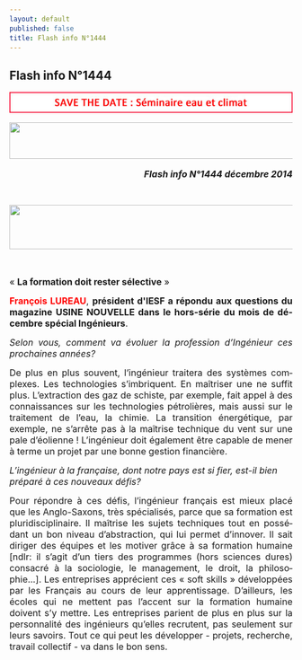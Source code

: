```yaml
---
layout: default
published: false
title: Flash info N°1444
---
```


## Flash info N°1444
![i_d5517f3368ae3563_html_1a13118.jpg](/media/i_d5517f3368ae3563_html_1a13118.jpg)

<BODY LANG="fr-FR" LINK="#0563c1" DIR="LTR">
<P ALIGN=CENTER STYLE="margin-right: 0in; margin-bottom: 0.11in"><IMG SRC="i_d5517f3368ae3563_html_4b55b8a9.jpg" NAME="Image 2" ALIGN=BOTTOM WIDTH=668 HEIGHT=65 BORDER=0></P>
<P ALIGN=RIGHT STYLE="margin-bottom: 0in"><FONT SIZE=3><I><B>Flash
info N°1444 décembre 2014</B></I></FONT></P>
<P ALIGN=CENTER STYLE="margin-bottom: 0in"><BR>
</P>
<P ALIGN=CENTER STYLE="margin-bottom: 0in"><IMG SRC="i_d5517f3368ae3563_html_m2d049480.jpg" NAME="Image 1" ALIGN=BOTTOM WIDTH=690 HEIGHT=79 BORDER=0></P>
<P ALIGN=CENTER STYLE="margin-bottom: 0in"><BR>
</P>
<P ALIGN=JUSTIFY><FONT SIZE=3>« </FONT><FONT SIZE=3><B>La formation
doit rester sélective</B></FONT><FONT SIZE=3> »</FONT></P>
<P ALIGN=JUSTIFY><FONT COLOR="#ff0000"><FONT SIZE=3><B>François
LUREAU</B></FONT></FONT><FONT SIZE=3>, </FONT><FONT SIZE=3><B>président
d'IESF a répondu aux questions du magazine USINE NOUVELLE dans le
hors-série du mois de décembre spécial Ingénieurs</B></FONT><FONT SIZE=3>.</FONT></P>
<P ALIGN=JUSTIFY STYLE="margin-bottom: 0in"><FONT SIZE=3><I>Selon
vous, comment va évoluer la profession d’Ingénieur ces prochaines
années?</I></FONT></P>
<P ALIGN=JUSTIFY STYLE="margin-bottom: 0in"><FONT SIZE=3>De plus en
plus souvent, l’ingénieur traitera des systèmes complexes. Les
technologies s’imbriquent. En maîtriser une ne suffit plus.
L’extraction des gaz de schiste, par exemple, fait appel à des
connaissances sur les technologies pétrolières, mais aussi sur le
traitement de l’eau, la chimie. La transition énergétique, par
exemple, ne s’arrête pas à la maîtrise technique du vent sur une
pale d’éolienne ! L’ingénieur doit également être capable de
mener à terme un projet par une bonne gestion financière.</FONT></P>
<P ALIGN=JUSTIFYSTYLE="margin-top: 0.08in"><FONT SIZE=3><I>L’ingénieur
à la française, dont notre pays est si fier, est-il bien préparé
à ces nouveaux défis?</I></FONT></P>
<P ALIGN=JUSTIFY STYLE="margin-bottom: 0in"><FONT SIZE=3>Pour
répondre à ces défis, l’ingénieur français est mieux placé
que les Anglo-Saxons, très spécialisés, parce que sa formation est
pluridisciplinaire. Il maîtrise les sujets techniques tout en
possédant un bon niveau d’abstraction, qui lui permet d’innover.
Il sait diriger des équipes et les motiver grâce à sa formation
humaine [ndlr: il s’agit d’un tiers des programmes (hors sciences
dures) consacré à la sociologie, le management, le droit, la
philosophie…]. Les entreprises apprécient ces « soft skills »
développées par les Français au cours de leur apprentissage.
D’ailleurs, les écoles qui ne mettent pas l’accent sur la
formation humaine doivent s’y mettre. Les entreprises parient de
plus en plus sur la personnalité des ingénieurs qu’elles
recrutent, pas seulement sur leurs savoirs. Tout ce qui peut les
développer - projets, recherche, travail collectif - va dans le bon
sens.